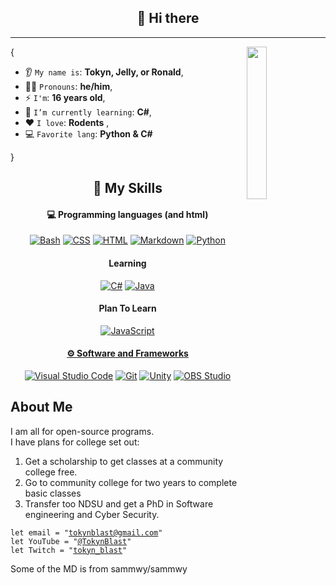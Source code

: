 <h2 align="center">👋 Hi there</h2>

<hr/>

<img align='right' src='NUXtocat.gif' width='25%'>  

{  

* 👂 `My name is`: **Tokyn, Jelly, or Ronald**,
* 👱‍♂️ `Pronouns`: **he/him**,
* ⚡ `I'm`: **16 years old**,
* 🌱 `I’m currently learning`: **C#**,
* ❤️ `I love`: **Rodents**  ,
* 💻 `Favorite lang`: **Python & C#**  

}

<h2 align="center">🌱 My Skills</h2>

<h4 align="center">💻 Programming languages (and html)</h4>

<p align="center">
<a href="https://github.com/TokynBlast?tab=repositories&q=&language=bash"><img alt="Bash" src="https://img.shields.io/badge/Bash-121011.svg?logo=gnu-bash&logoColor=white"></a>
<a href="https://github.com/TokynBlast?tab=repositories&q=&language=css"><img alt="CSS" src="https://img.shields.io/badge/CSS-1572B6.svg?logo=css3&logoColor=white"></a>
<a href="https://github.com/TokynBlast?tab=repositories&q=&language=html"><img alt="HTML" src="https://img.shields.io/badge/HTML-E34F26.svg?logo=html5&logoColor=white"></a>
<a href="https://github.com/TokynBlast?tab=repositories&q=&language=markdown"><img alt="Markdown" src="https://img.shields.io/badge/Markdown-000000.svg?logo=markdown&logoColor=white"></a>
<a href="https://github.com/TokynBlast?tab=repositories&q=&language=python"><img alt="Python" src="https://img.shields.io/badge/Python-14354C.svg?logo=python&logoColor=white"></a>
</p>

<h4 align="center">Learning</h4>

<p align="center">
<a href="https://github.com/TokynBlast?tab=repositories&q=&language=csharp"><img alt="C#" src="https://custom-icon-badges.demolab.com/badge/C%23-68217A.svg?logo=cs2&logoColor=white"></a>
<a href="https://github.com/TokynBlast?tab=repositories&q=&language=java"><img alt="Java" src="https://custom-icon-badges.demolab.com/badge/Java-007396.svg?logo=java&logoColor=white"></a>
</p>

<h4 align="center">Plan To Learn</h4>
<p align="center">
<a href="https://github.com/search?q=user%3ASammwyy1+language%3Ajavascript"><img alt="JavaScript" src="https://img.shields.io/badge/JavaScript-F7DF1E.svg?logo=javascript&logoColor=black">
</p>

<h4 align="center">⚙ Software and Frameworks</h4>

<p align="center">
<a href="#"><img alt="Visual Studio Code" src="https://img.shields.io/badge/Visual%20Studio%20Code-0078d7.svg?logo=visual-studio-code&logoColor=white"></a>
<a href="#"><img alt="Git" src="https://img.shields.io/badge/Git-F05033.svg?logo=git&logoColor=white"></a></a>
<a href="#"><img alt="Unity" src="https://img.shields.io/badge/Unity-000000.svg?logo=unity&logoColor=white"></a>
<a href="#"><img alt="OBS Studio" src="https://img.shields.io/badge/-OBS-302E31?logo=obs-studio&logoColor=white"></a>
</p>

## About Me
I am all for open-source programs.<br>
I have plans for college set out:<br>
1. Get a scholarship to get classes at a community college free.<br>
2. Go to community college for two years to complete basic classes<br>
3. Transfer too NDSU and get a PhD in Software engineering and Cyber Security.

<pre><code>let email = "<a href='mailto:tokynblast@gmail.com'>tokynblast@gmail.com</a>"  
let YouTube = "<a href='https://youtube.com/@Tokyn-Blast'>@TokynBlast</a>"  
let Twitch = "<a href='http://twitch.com/tokyn_blast'>tokyn_blast</a>"
</code></pre>

Some of the MD is from sammwy/sammwy
